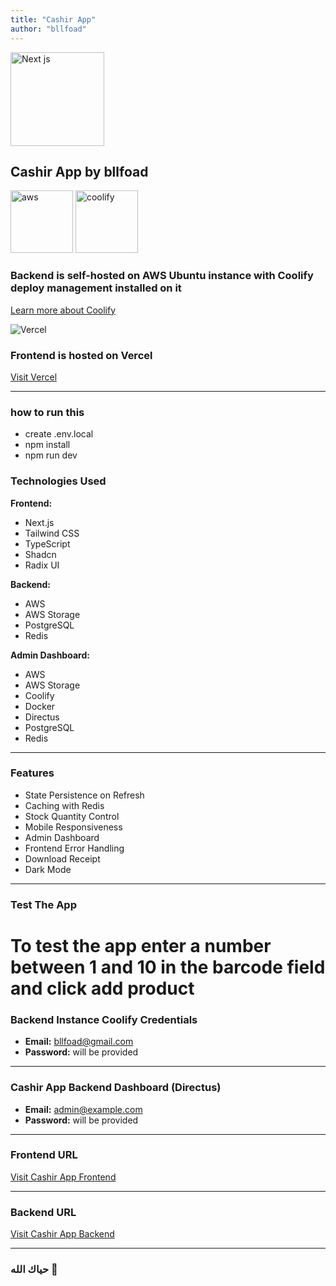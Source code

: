 ```yaml
---
title: "Cashir App"
author: "bllfoad"
---
```


<img src="https://upload.wikimedia.org/wikipedia/commons/8/8e/Nextjs-logo.svg" alt="Next js" width="150" height="150" />


## Cashir App by bllfoad


<img src="https://upload.wikimedia.org/wikipedia/commons/9/93/Amazon_Web_Services_Logo.svg" alt="aws" width="100" height="100" />
<img src="https://coolify.io/coolify-transparent.svg" alt="coolify" width="100" height="100" />


### Backend is self-hosted on AWS Ubuntu instance with Coolify deploy management installed on it 
[Learn more about Coolify](https://coolify.io/)

![Vercel](https://upload.wikimedia.org/wikipedia/commons/5/5e/Vercel_logo_black.svg)

### Frontend is hosted on Vercel
[Visit Vercel](https://vercel.com/)

---
### how to run this

- create .env.local 
- npm install
- npm run dev

### Technologies Used

**Frontend:**
- Next.js
- Tailwind CSS
- TypeScript
- Shadcn
- Radix UI

**Backend:**
- AWS
- AWS Storage
- PostgreSQL
- Redis

**Admin Dashboard:**
- AWS
- AWS Storage
- Coolify
- Docker
- Directus
- PostgreSQL
- Redis

---

### Features

- State Persistence on Refresh
- Caching with Redis
- Stock Quantity Control
- Mobile Responsiveness
- Admin Dashboard
- Frontend Error Handling
- Download Receipt
- Dark Mode

---

### Test The App

# To test the app enter a number between 1 and 10 in the barcode field and click add product

### Backend Instance Coolify Credentials

- **Email:** bllfoad@gmail.com
- **Password:** will be provided

---

### Cashir App Backend Dashboard (Directus)

- **Email:** admin@example.com
- **Password:** will be provided

---

### Frontend URL

[Visit Cashir App Frontend](https://cashirapp.vercel.app/)

---

### Backend URL
[Visit Cashir App Backend](http://casher-app.3.78.75.229.sslip.io/)

---

### حياك الله 🙌
